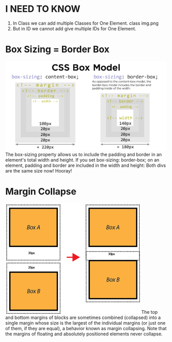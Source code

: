 # I NEED TO KNOW
1. In Class we can add multiple Classes for One Element.
class img.png
2. But in ID we cannot add give multiple IDs for One Element.

# Box Sizing = Border Box
![Box Sizing in CSS](image.png)
The box-sizing property allows us to include the padding and border in an element's total width and height. If you set box-sizing: border-box; on an element, padding and border are included in the width and height: Both divs are the same size now! Hooray!

# Margin Collapse
![Margin Collapse](image-1.png)
The top and bottom margins of blocks are sometimes combined (collapsed) into a single margin whose size is the largest of the individual margins (or just one of them, if they are equal), a behavior known as margin collapsing. Note that the margins of floating and absolutely positioned elements never collapse.